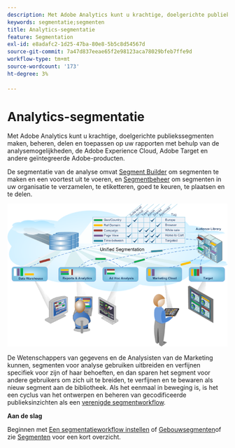 ```yaml
---
description: Met Adobe Analytics kunt u krachtige, doelgerichte publiekssegmenten maken, beheren, delen en toepassen op uw rapporten met behulp van de analysemogelijkheden, de Adobe Experience Cloud, Adobe Target en andere geïntegreerde Adobe-producten.
keywords: segmentatie;segmenten
title: Analytics-segmentatie
feature: Segmentation
exl-id: e8adafc2-1d25-47ba-80e8-5b5c8d54567d
source-git-commit: 7a47d837eeae65f2e98123aca78029bfeb7ffe9d
workflow-type: tm+mt
source-wordcount: '173'
ht-degree: 3%

---
```


# Analytics-segmentatie

Met Adobe Analytics kunt u krachtige, doelgerichte publiekssegmenten maken, beheren, delen en toepassen op uw rapporten met behulp van de analysemogelijkheden, de Adobe Experience Cloud, Adobe Target en andere geïntegreerde Adobe-producten.

De segmentatie van de analyse omvat [Segment Builder](/help/components/segmentation/segmentation-workflow/seg-workflow.md) om segmenten te maken en een voortest uit te voeren, en [Segmentbeheer](/help/components/segmentation/segmentation-workflow/seg-workflow.md) om segmenten in uw organisatie te verzamelen, te etiketteren, goed te keuren, te plaatsen en te delen.

![](assets/seg__overview.png)

De Wetenschappers van gegevens en de Analysisten van de Marketing kunnen, segmenten voor analyse gebruiken uitbreiden en verfijnen specifiek voor zijn of haar behoeften, en dan sparen het segment voor andere gebruikers om zich uit te breiden, te verfijnen en te bewaren als nieuw segment aan de bibliotheek. Als het eenmaal in beweging is, is het een cyclus van het ontwerpen en beheren van gecodificeerde publieksinzichten als een [verenigde segmentworkflow](/help/components/segmentation/segmentation-workflow/seg-workflow.md).

**Aan de slag**

Beginnen met [Een segmentatieworkflow instellen](/help/components/segmentation/segmentation-workflow/seg-workflow.md) of [Gebouwsegmenten](/help/components/segmentation/segmentation-workflow/seg-build.md)of zie [Segmenten](/help/components/segmentation/seg-overview.md) voor een kort overzicht.
